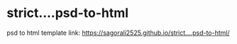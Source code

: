 # strict....psd-to-html
 psd to html template
link: https://sagorali2525.github.io/strict....psd-to-html/
